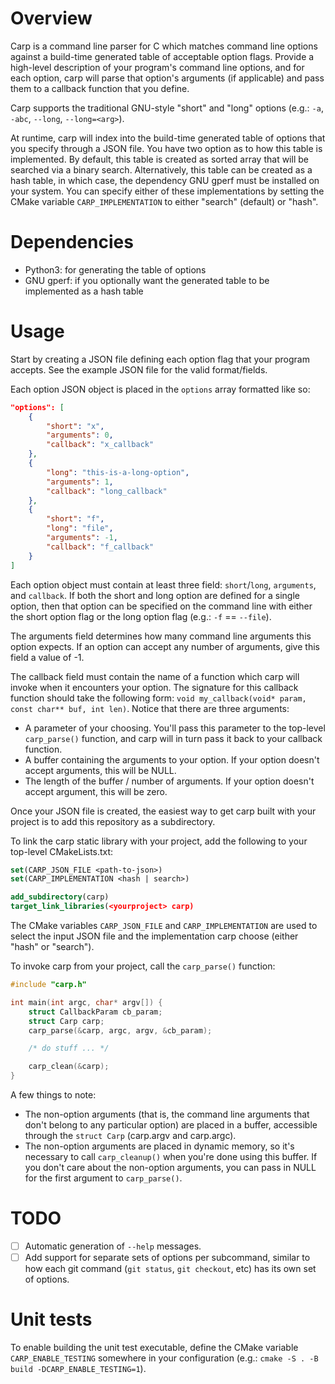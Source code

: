 # Overview

Carp is a command line parser for C which matches command line options against a build-time generated table of acceptable option flags. Provide a high-level description of your program's command line options, and for each option, carp will parse that option's arguments (if applicable) and pass them to a callback function that you define.

Carp supports the traditional GNU-style "short" and "long" options (e.g.: `-a`, `-abc`, `--long`, `--long=<arg>`).

At runtime, carp will index into the build-time generated table of options that you specify through a JSON file. You have two option as to how this table is implemented. By default, this table is created as sorted array that will be searched via a binary search. Alternatively, this table can be created as a hash table, in which case, the dependency GNU gperf must be installed on your system. You can specify either of these implementations by setting the CMake variable `CARP_IMPLEMENTATION` to either "search" (default) or "hash".

# Dependencies

- Python3: for generating the table of options
- GNU gperf: if you optionally want the generated table to be implemented as a hash table

# Usage

Start by creating a JSON file defining each option flag that your program accepts. See the example JSON file for the valid format/fields.

Each option JSON object is placed in the `options` array formatted like so:

```json
"options": [
    {
        "short": "x",
        "arguments": 0,
        "callback": "x_callback"
    },
    {
        "long": "this-is-a-long-option",
        "arguments": 1,
        "callback": "long_callback"
    },
    {
        "short": "f",
        "long": "file",
        "arguments": -1,
        "callback": "f_callback"
    }
]
```

Each option object must contain at least three field: `short`/`long`, `arguments`, and `callback`. If both the short and long option are defined for a single option, then that option can be specified on the command line with either the short option flag or the long option flag (e.g.: `-f` == `--file`).

The arguments field determines how many command line arguments this option expects. If an option can accept any number of arguments, give this field a value of -1.

The callback field must contain the name of a function which carp will invoke when it encounters your option. The signature for this callback function should take the following form: `void my_callback(void* param, const char** buf, int len)`. Notice that there are three arguments:
- A parameter of your choosing. You'll pass this parameter to the top-level `carp_parse()` function, and carp will in turn pass it back to your callback function.
- A buffer containing the arguments to your option. If your option doesn't accept arguments, this will be NULL.
- The length of the buffer / number of arguments. If your option doesn't accept argument, this will be zero.

Once your JSON file is created, the easiest way to get carp built with your project is to add this repository as a subdirectory.

To link the carp static library with your project, add the following to your top-level CMakeLists.txt:

```cmake
set(CARP_JSON_FILE <path-to-json>)
set(CARP_IMPLEMENTATION <hash | search>)

add_subdirectory(carp)
target_link_libraries(<yourproject> carp)
```

The CMake variables `CARP_JSON_FILE` and `CARP_IMPLEMENTATION` are used to select the input JSON file and the implementation carp choose (either "hash" or "search").

To invoke carp from your project, call the `carp_parse()` function:

```c
#include "carp.h"

int main(int argc, char* argv[]) {
    struct CallbackParam cb_param;
    struct Carp carp;
    carp_parse(&carp, argc, argv, &cb_param);

    /* do stuff ... */

    carp_clean(&carp);
}
```

A few things to note:
- The non-option arguments (that is, the command line arguments that don't belong to any particular option) are placed in a buffer, accessible through the `struct Carp` (carp.argv and carp.argc).
- The non-option arguments are placed in dynamic memory, so it's necessary to call `carp_cleanup()` when you're done using this buffer. If you don't care about the non-option arguments, you can pass in NULL for the first argument to `carp_parse()`.

# TODO

- [ ] Automatic generation of `--help` messages.
- [ ] Add support for separate sets of options per subcommand, similar to how each git command (`git status`, `git checkout`, etc) has its own set of options.

# Unit tests

To enable building the unit test executable, define the CMake variable `CARP_ENABLE_TESTING` somewhere in your configuration (e.g.: `cmake -S . -B build -DCARP_ENABLE_TESTING=1`).
